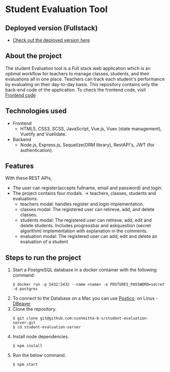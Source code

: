 # Student Evaluation Tool

## Deployed version (Fullstack)
- [Check out the deployed version here](https://student-evaluation-tool.netlify.app)

## About the project

The student Evaluation tool is a Full stack web application which is an optimal workflow for teachers to manage classes, students, and their evaluations all in one place. Teachers can track each student's performance by evaluating on their day-to-day basis. This repository contains only the back-end code of the application. To check the frontend code, visit [Frontend code](https://github.com/sushmitha-b-s/student-evaluation-client)

## Technologies used

- Frontend
  - HTML5, CSS3, SCSS, JavaScript, Vue.js, Vuex (state management), Vuetify and Vuelidate.
- Backend
  - Node.js, Express.js, Sequelize(ORM library), RestAPI's, JWT (for authentication).

## Features
With these REST APIs,
- The user can register(accepts fullname, email and password) and login.
- The project contains four modals. -> teachers, classes, students and evaluations.
  - teachers modal: handles register and login implementation.
  - classes modal: The registered user can retireve, add, and delete classes.
  - students modal: The registered user can retireve, add, edit and delete students. Includes   progressbar and askquestion (secret algorithm) implementation with explanation in the comments.
  - evaluation modal: The registered user can add, edit and delete an evaluation of a student

## Steps to run the project

1. Start a PostgreSQL database in a docker container with the following command:
    ```
    $ docker run -p 5432:5432 --name <name> -e POSTGRES_PASSWORD=secret -d postgres
    ```
2. To connect to the Database on a Mac you can use [Postico](https://eggerapps.at/postico/), on Linux - [DBeaver](https://dbeaver.io/)
2. Clone the repository.
    ```
    $ git clone git@github.com:sushmitha-b-s/student-evaluation-server.git
    $ cd student-evaluation-server
    ```
3. Install node dependencies.
    ```
    $ npm install
    ```
4. Run the below command.
    ```
    $ npm start
    ``` 